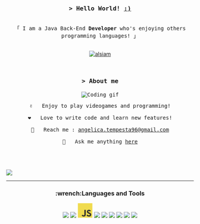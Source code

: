 <!-- Intro  -->
<h3 align="center">
        <samp>&gt; Hello World! 
                <b><a target="_blank" href="https://alsiam.com">:)</a></b>
        </samp>
</h3>
<p align="center"> 
  <samp>
 <br>
    「 I am a Java Back-End <b>Developer</b> who's enjoying others programming languages! 」
    <br>
    <br>
  </samp>
</p>

<p align="center">
 
 <a href="https://www.linkedin.com/in/angelica-tempesta-2572541a1/" target="_blank">
  <img src="https://img.shields.io/badge/LinkedIn-0077B5?style=for-the-badge&logo=linkedin&logoColor=white" alt="alsiam"/>
 </a>
 
</p>
<br />

<!-- About Section -->
 
<h3 align="center"><samp>&gt; About me</samp></h3>
  <p><div align="center">
  <samp>
 <img align="center" width="250" src="/assets/programmer.gif" alt="Coding gif" />
  
 ✌️  &emsp; Enjoy to play videogames and programming! <br/><br/>
 ❤️ &emsp; Love to write code and learn new features! <br/><br/>
 📧 &emsp; Reach me : angelica.tempesta96@gmail.com<br/><br/>
 💬 &emsp; Ask me anything [here](https://github.com/angelicatempesta/angelicatempesta/pulls)
  </samp>     
</div>
</p>
<br/>
<br/>
<br/>
<div>
<code><img align="center" width="700" src="https://i.postimg.cc/KvfP8cMp/bbbbb.png"></></code>
        </div>
<hr>
 

<div align="center">
<h3>:wrench:Languages and Tools</h3>
<code><img height="40" src="https://www.vectorlogo.zone/logos/java/java-icon.svg"></code>
<code><img height="40" src="https://upload.wikimedia.org/wikipedia/commons/3/3f/Git_icon.svg"></code>
<code><img height="40" src="https://raw.githubusercontent.com/devicons/devicon/master/icons/javascript/javascript-original.svg"></code>
<code><img height="40" src="https://upload.wikimedia.org/wikipedia/commons/9/9a/Visual_Studio_Code_1.35_icon.svg"></code>
<code><img height="40" src="https://www.vectorlogo.zone/logos/nodejs/nodejs-icon.svg"></code>
<code><img height="40" src="https://upload.wikimedia.org/wikipedia/commons/3/38/HTML5_Badge.svg"></code>
<code><img height="40" src="https://cdn-icons-png.flaticon.com/512/5968/5968313.png"></code>
<code><img height="40" src="https://upload.wikimedia.org/wikipedia/commons/9/9c/IntelliJ_IDEA_Icon.svg"></code>
<code><img height="40" src="https://dbeaver.com/img/dbeaver-head.png"></code>
  
</div>
<br/>
